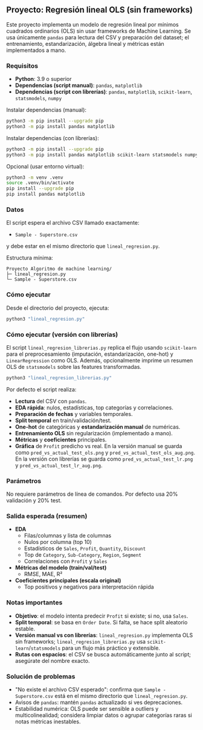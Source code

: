 ## Proyecto: Regresión lineal OLS (sin frameworks)

Este proyecto implementa un modelo de regresión lineal por mínimos cuadrados ordinarios (OLS) sin usar frameworks de Machine Learning. Se usa únicamente `pandas` para lectura del CSV y preparación del dataset; el entrenamiento, estandarización, álgebra lineal y métricas están implementados a mano.

### Requisitos
- **Python**: 3.9 o superior
- **Dependencias (script manual)**: `pandas`, `matplotlib`
- **Dependencias (script con librerías)**: `pandas`, `matplotlib`, `scikit-learn`, `statsmodels`, `numpy`

Instalar dependencias (manual):
```bash
python3 -m pip install --upgrade pip
python3 -m pip install pandas matplotlib
```

Instalar dependencias (con librerías):
```bash
python3 -m pip install --upgrade pip
python3 -m pip install pandas matplotlib scikit-learn statsmodels numpy
```

Opcional (usar entorno virtual):
```bash
python3 -m venv .venv
source .venv/bin/activate
pip install --upgrade pip
pip install pandas matplotlib
```

### Datos
El script espera el archivo CSV llamado exactamente:
- `Sample - Superstore.csv`

y debe estar en el mismo directorio que `lineal_regresion.py`.

Estructura mínima:
```
Proyecto Algoritmo de machine learning/
├─ lineal_regresion.py
└─ Sample - Superstore.csv
```

### Cómo ejecutar
Desde el directorio del proyecto, ejecuta:
```bash
python3 "lineal_regresion.py"
```

### Cómo ejecutar (versión con librerías)
El script `lineal_regresion_librerias.py` replica el flujo usando `scikit-learn` para el preprocesamiento (imputación, estandarización, one-hot) y `LinearRegression` como OLS. Además, opcionalmente imprime un resumen OLS de `statsmodels` sobre las features transformadas.

```bash
python3 "lineal_regresion_librerias.py"
```

Por defecto el script realiza:
- **Lectura** del CSV con `pandas`.
- **EDA rápida**: nulos, estadísticas, top categorías y correlaciones.
- **Preparación de fechas** y variables temporales.
- **Split temporal** en train/validación/test.
- **One-hot** de categóricas y **estandarización manual** de numéricas.
- **Entrenamiento OLS** sin regularización (implementado a mano).
- **Métricas** y **coeficientes** principales.
- **Gráfica** de `Profit` predicho vs real. En la versión manual se guarda como `pred_vs_actual_test_ols.png` y `pred_vs_actual_test_ols_aug.png`. En la versión con librerías se guarda como `pred_vs_actual_test_lr.png` y `pred_vs_actual_test_lr_aug.png`.

### Parámetros
No requiere parámetros de línea de comandos. Por defecto usa 20% validación y 20% test.

### Salida esperada (resumen)
- **EDA**
  - Filas/columnas y lista de columnas
  - Nulos por columna (top 10)
  - Estadísticos de `Sales`, `Profit`, `Quantity`, `Discount`
  - Top de `Category`, `Sub-Category`, `Region`, `Segment`
  - Correlaciones con `Profit` y `Sales`
- **Métricas del modelo (train/val/test)**
  - RMSE, MAE, R²
- **Coeficientes principales (escala original)**
  - Top positivos y negativos para interpretación rápida

### Notas importantes
- **Objetivo**: el modelo intenta predecir `Profit` si existe; si no, usa `Sales`.
- **Split temporal**: se basa en `Order Date`. Si falta, se hace split aleatorio estable.
- **Versión manual vs con librerías**: `lineal_regresion.py` implementa OLS sin frameworks; `lineal_regresion_librerias.py` usa `scikit-learn`/`statsmodels` para un flujo más práctico y extensible.
- **Rutas con espacios**: el CSV se busca automáticamente junto al script; asegúrate del nombre exacto.

### Solución de problemas
- "No existe el archivo CSV esperado": confirma que `Sample - Superstore.csv` está en el mismo directorio que `lineal_regresion.py`.
- Avisos de `pandas`: mantén `pandas` actualizado si ves deprecaciones.
- Estabilidad numérica: OLS puede ser sensible a outliers y multicolinealidad; considera limpiar datos o agrupar categorías raras si notas métricas inestables.

